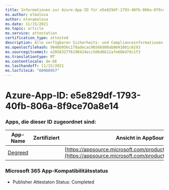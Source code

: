 ```yaml
---
title: Informationen zur Azure-App-ID für e5e829df-1793-40fb-806a-8f9ce70a8e14
ms.author: elmalova
author: elenamalova
ms.date: 11/15/2021
ms.topic: article
ms.service: attestation
certification_type: attested
description: Alle verfügbaren Sicherheits- und Complianceinformationen für e5e829df-1793-40fb-806a-8f9ce70a8e14.
ms.openlocfilehash: 9846b956c1f8adecac96566d08ab8041001c6193
ms.sourcegitcommit: e2058327f6190424ecc5d6d8b12afe60bd7dc1f3
ms.translationtype: MT
ms.contentlocale: de-DE
ms.lasthandoff: 11/15/2021
ms.locfileid: "60968957"
---
```

# <a name="azure-app-id-e5e829df-1793-40fb-806a-8f9ce70a8e14"></a>Azure-App-ID: e5e829df-1793-40fb-806a-8f9ce70a8e14


### <a name="apps-associated-with-this-id"></a>Apps, die dieser ID zugeordnet sind:
| **App-Name** | **Zertifiziert** | **Ansicht in AppSource** |
|--------------|---------------|-----------------------|
| [Degreed](https://docs.microsoft.com/microsoft-365-app-certification/forward/WA200003252) |  | [https://appsource.microsoft.com/product/office/WA200003252](https://appsource.microsoft.com/product/office/WA200003252) |

### <a name="microsoft-365-app-compliance-status"></a>Microsoft 365 App-Kompatibilitätsstatus
- Publisher Attestaton Status: Completed
